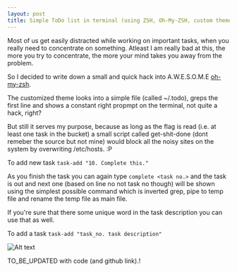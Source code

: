 ```yaml
---
layout: post
title: Simple ToDo list in terminal (using ZSH, Oh-My-ZSH, custom theme/scripts)
---
```


Most of us get easily distracted while working on important tasks, when you really need to concentrate on something.
Atleast I am really bad at this, the more you try to concentrate, the more your mind takes you away from the problem.

So I decided to write down a small and quick hack into A.W.E.S.O.M.E [oh-my-zsh](https://github.com/robbyrussell/oh-my-zsh). 

The customized theme looks into a simple file (called ~/.todo), greps the first line and shows a constant right propmpt on the terminal, not quite a hack, right?

But still it serves my purpose, because as long as the flag is read (i.e. at least one task in the bucket) a small script called get-shit-done (dont remeber the source but not mine) would block all the noisy sites on the system by overwriting /etc/hosts. :P

To add new task `task-add "10. Complete this."`

As you finish the task you can again type `complete <task no.>` and the task is out and next one (based on line no not task no though) will be shown using the simplest possible command which is inverted grep, pipe to temp file and rename the temp file as main file.

If you're sure that there some unique word in the task description you can use that as well.

To add a task `task-add "task_no. task description"`


![Alt text](../images/bash-todo.png)

TO_BE_UPDATED with code (and github link).!